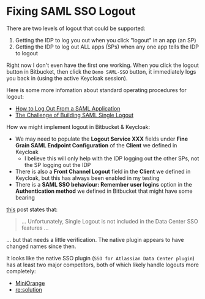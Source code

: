 # Fixing SAML SSO Logout

There are two levels of logout that could be supported:

1. Getting the IDP to log you out when you click "logout" in an app (an SP)
2. Getting the IDP to log out ALL apps (SPs) when any one app tells the IDP to logout

Right now I don't even have the first one working.
When you click the logout button in Bitbucket, then click the `Demo SAML-SSO` button,
it immediately logs you back in (using the active Keycloak session).

Here is some more infomation about standard operating procedures for logout:

* [How to Log Out From a SAML Application](https://uit.stanford.edu/service/saml/logout)
* [The Challenge of Building SAML Single Logout](https://www.identityserver.com/articles/the-challenge-of-building-saml-single-logout)

How we might implement logout in Bitbucket & Keycloak:

* We may need to populate the **Logout Service XXX** fields under **Fine Grain SAML Endpoint Configuration** of the **Client** we defined in Keycloak
    * I believe this will only help with the IDP logging out the other SPs, not the SP logging out the IDP
* There is also a **Front Channel Logout** field in the **Client** we defined in Keycloak, but this has always been enabled in my testing
* There is a **SAML SSO behaviour: Remember user logins** option in the **Authentication method** we defined in Bitbucket that might have some bearing

[this](https://community.atlassian.com/t5/Marketplace-Apps-Integrations/How-to-Enable-Single-Logout-SLO-in-Atlassian-Data-Center/ba-p/1405724)
post states that:

> ... Unfortunately, Single Logout is not included in the Data Center SSO features ...

... but that needs a little verification. The native plugin appears to have changed names since then.

It looks like the native SSO plugin (`SSO for Atlassian Data Center plugin`) has at least two major competitors,
both of which likely handle logouts more completely:

* [MiniOrange](https://miniorange.com/atlassian/setup-saml-single-sign-on-sso-for-bitbucket?version=2.0.0)
* [re:solution](https://www.resolution.de/sso-saml-overview/)
